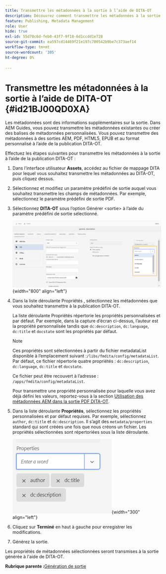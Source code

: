 ```yaml
---
title: Transmettre les métadonnées à la sortie à l’aide de DITA-OT
description: Découvrez comment transmettre les métadonnées à la sortie à l’aide de la publication DITA-OT dans AEM Guides.
feature: Publishing, Metadata Management
role: User
hide: true
exl-id: 55d70c6d-feb0-43f7-9f18-6d1ccdd1e728
source-git-commit: ea597cd14469f21e197c700542b9be7c373aef14
workflow-type: tm+mt
source-wordcount: '305'
ht-degree: 0%

---
```


# Transmettre les métadonnées à la sortie à l’aide de DITA-OT {#id21BJ00QD0XA}

Les métadonnées sont des informations supplémentaires sur la sortie. Dans AEM Guides, vous pouvez transmettre les métadonnées existantes ou créer des balises de métadonnées personnalisées. Vous pouvez transmettre des métadonnées à des sorties AEM, PDF, HTML5, EPUB et au format personnalisé à l’aide de la publication DITA-OT.

Effectuez les étapes suivantes pour transmettre les métadonnées à la sortie à l’aide de la publication DITA-OT :

1. Dans l’interface utilisateur **Assets**, accédez au fichier de mappage DITA pour lequel vous souhaitez transmettre les métadonnées au DITA-OT, puis cliquez dessus.
1. Sélectionnez et modifiez un paramètre prédéfini de sortie auquel vous souhaitez transmettre les champs de métadonnées. Par exemple, sélectionnez le paramètre prédéfini de sortie PDF.
1. Sélectionnez **DITA-OT** sous l’option Générer &lt;sortie\> à l’aide du paramètre prédéfini de sortie sélectionné.

   ![](images/custom-meta-data-output-preset.png){width="800" align="left"}

1. Dans la liste déroulante Propriétés , sélectionnez les métadonnées que vous souhaitez transmettre à la publication DITA-OT.

   La liste déroulante Propriétés répertorie les propriétés personnalisées et par défaut. Par exemple, dans la capture d’écran ci-dessus, l’auteur est la propriété personnalisée tandis que `dc:description`, `dc:language`, `dc:title` et `docstate` sont les propriétés par défaut.

   >[!NOTE]
   >
   > Ces propriétés sont sélectionnées à partir du fichier metadataList disponible à l’emplacement suivant :`/libs/fmdita/config/metadataList`. Par défaut, ce fichier répertorie quatre propriétés : `dc:description`, `dc:language`, `dc:title` et `docstate`.

   Ce fichier peut être recouvert à l’adresse : `/apps/fmdita/config/metadataList`.

   Pour transmettre une propriété personnalisée pour laquelle vous avez déjà défini les valeurs, reportez-vous à la section [Utilisation des métadonnées AEM dans la sortie PDF DITA-OT](https://experienceleaguecommunities.adobe.com/t5/xml-documentation-discussions/use-aem-metadata-in-dita-ot-pdf-output/td-p/411880?profile.language=fr).

1. Dans la liste déroulante **Propriétés**, sélectionnez les propriétés personnalisées et par défaut requises. Par exemple, sélectionnez `author`, `dc:title` et `dc:description`. Il s’agit des `metadata/properties` standard qui sont créées une fois que nous créons un fichier. Les propriétés sélectionnées sont répertoriées sous la liste déroulante.

   ![](images/selected-metadata-properties.png){width="300" align="left"}

1. Cliquez sur **Terminé** en haut à gauche pour enregistrer les modifications.
1. Générez la sortie.

Les propriétés de métadonnées sélectionnées seront transmises à la sortie générée à l&#39;aide de DITA-OT.

**Rubrique parente :**&#x200B;[ Génération de sortie](generate-output.md)
